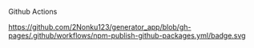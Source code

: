 

Github Actions

https://github.com/2Nonku123/generator_app/blob/gh-pages/.github/workflows/npm-publish-github-packages.yml/badge.svg

